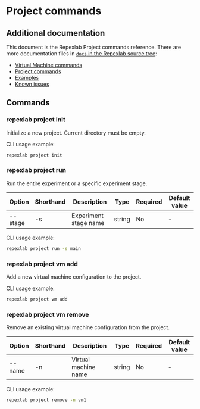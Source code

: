 # Project commands

## Additional documentation

This document is the Repexlab Project commands reference. There are more documentation files in
[`docs` in the Repexlab source tree](./):

- [Virtual Machine commands](./commands_vm.md)
- [Project commands](./commands_project.md)
- [Examples](./examples.md)
- [Known issues](./known_issues.md)

## Commands

### repexlab project init

Initialize a new project.
Current directory must be empty.

CLI usage example:

```bash
repexlab project init
```

### repexlab project run

Run the entire experiment or a specific experiment stage.

|Option|Shorthand|Description|Type|Required|Default value|
|-|-|-|-|-|-|
|--stage|-s|Experiment stage name|string|No|-|

CLI usage example:

```bash
repexlab project run -s main
```

### repexlab project vm add

Add a new virtual machine configuration to the project.

CLI usage example:

```bash
repexlab project vm add
```

### repexlab project vm remove

Remove an existing virtual machine configuration from the project.

|Option|Shorthand|Description|Type|Required|Default value|
|-|-|-|-|-|-|
|--name|-n|Virtual machine name|string|No|-|

CLI usage example:

```bash
repexlab project remove -n vm1
```
